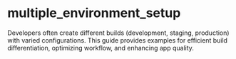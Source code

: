 # multiple_environment_setup
 Developers often create different builds (development, staging, production) with varied configurations. This guide provides examples for efficient build differentiation, optimizing workflow, and enhancing app quality.
